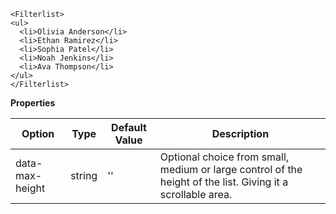 ```
<Filterlist>
<ul>
  <li>Olivia Anderson</li>
  <li>Ethan Ramirez</li>
  <li>Sophia Patel</li>
  <li>Noah Jenkins</li>
  <li>Ava Thompson</li>
</ul>
</Filterlist>
```

**Properties**

| Option          | Type   | Default Value | Description                                                                                                 |
| --------------- | ------ | ------------- | ----------------------------------------------------------------------------------------------------------- |
| data-max-height | string | ''            | Optional choice from small, medium or large control of the height of the list. Giving it a scrollable area. |
